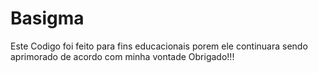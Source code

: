 # Basigma
Este Codigo foi feito para fins educacionais porem ele continuara sendo aprimorado de acordo com minha vontade Obrigado!!!
